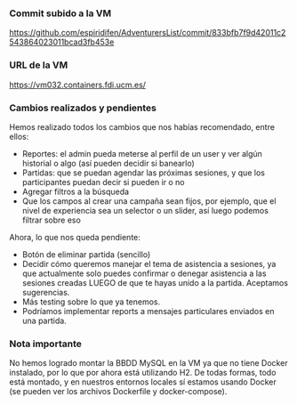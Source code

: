
### Commit subido a la VM
https://github.com/espiridifen/AdventurersList/commit/833bfb7f9d42011c2543864023011bcad3fb453e

### URL de la VM
https://vm032.containers.fdi.ucm.es/

### Cambios realizados y pendientes

Hemos realizado todos los cambios que nos habías recomendado, entre ellos:

* Reportes: el admin pueda meterse al perfil de un user y ver algún historial o algo (así pueden decidir si banearlo)
* Partidas: que se puedan agendar las próximas sesiones, y que los participantes puedan decir si pueden ir o no
* Agregar filtros a la búsqueda
* Que los campos al crear una campaña sean fijos, por ejemplo, que el nivel de experiencia sea un selector o un slider, así luego podemos filtrar sobre eso

Ahora, lo que nos queda pendiente:

* Botón de eliminar partida (sencillo)
* Decidir cómo queremos manejar el tema de asistencia a sesiones, ya que actualmente solo puedes confirmar o denegar asistencia a las sesiones creadas LUEGO de que te hayas unido a la partida. Aceptamos sugerencias.
* Más testing sobre lo que ya tenemos.
* Podríamos implementar reports a mensajes particulares enviados en una partida.

### Nota importante

No hemos logrado montar la BBDD MySQL en la VM ya que no tiene Docker instalado, por lo que por ahora está utilizando H2. De todas formas, todo está montado, y en nuestros entornos locales sí estamos usando Docker (se pueden ver los archivos Dockerfile y docker-compose).